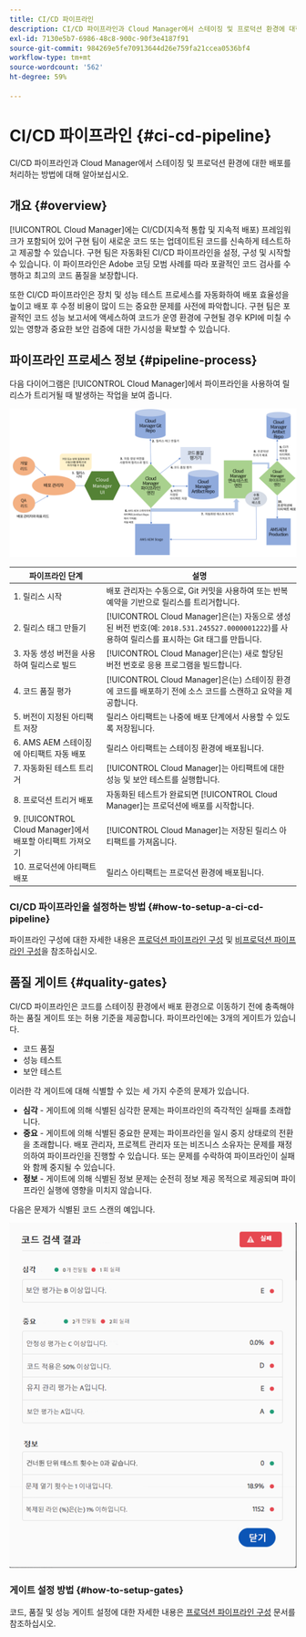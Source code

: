 ```yaml
---
title: CI/CD 파이프라인
description: CI/CD 파이프라인과 Cloud Manager에서 스테이징 및 프로덕션 환경에 대한 배포를 처리하는 방법에 대해 알아보십시오.
exl-id: 7130e5b7-6986-48c8-900c-90f3e4187f91
source-git-commit: 984269e5fe70913644d26e759fa21ccea0536bf4
workflow-type: tm+mt
source-wordcount: '562'
ht-degree: 59%

---
```



# CI/CD 파이프라인 {#ci-cd-pipeline}

CI/CD 파이프라인과 Cloud Manager에서 스테이징 및 프로덕션 환경에 대한 배포를 처리하는 방법에 대해 알아보십시오.

## 개요 {#overview}

[!UICONTROL Cloud Manager]에는 CI/CD(지속적 통합 및 지속적 배포) 프레임워크가 포함되어 있어 구현 팀이 새로운 코드 또는 업데이트된 코드를 신속하게 테스트하고 제공할 수 있습니다. 구현 팀은 자동화된 CI/CD 파이프라인을 설정, 구성 및 시작할 수 있습니다. 이 파이프라인은 Adobe 코딩 모범 사례를 따라 포괄적인 코드 검사를 수행하고 최고의 코드 품질을 보장합니다.

또한 CI/CD 파이프라인은 장치 및 성능 테스트 프로세스를 자동화하여 배포 효율성을 높이고 배포 후 수정 비용이 많이 드는 중요한 문제를 사전에 파악합니다. 구현 팀은 포괄적인 코드 성능 보고서에 액세스하여 코드가 운영 환경에 구현될 경우 KPI에 미칠 수 있는 영향과 중요한 보안 검증에 대한 가시성을 확보할 수 있습니다.

## 파이프라인 프로세스 정보 {#pipeline-process}

다음 다이어그램은 [!UICONTROL Cloud Manager]에서 파이프라인을 사용하여 릴리스가 트리거될 때 발생하는 작업을 보여 줍니다.

![파이프라인 프로세스](/help/assets/screen_shot_2018-05-30at82457pm.png)

| 파이프라인 단계 | 설명 |
| --- | --- |
| 1. 릴리스 시작 | 배포 관리자는 수동으로, Git 커밋을 사용하여 또는 반복 예약을 기반으로 릴리스를 트리거합니다. |
| 2. 릴리스 태그 만들기 | [!UICONTROL Cloud Manager]은(는) 자동으로 생성된 버전 번호(예: `2018.531.245527.0000001222`)를 사용하여 릴리스를 표시하는 Git 태그를 만듭니다. |
| 3. 자동 생성 버전을 사용하여 릴리스로 빌드 | [!UICONTROL Cloud Manager]은(는) 새로 할당된 버전 번호로 응용 프로그램을 빌드합니다. |
| 4. 코드 품질 평가 | [!UICONTROL Cloud Manager]은(는) 스테이징 환경에 코드를 배포하기 전에 소스 코드를 스캔하고 요약을 제공합니다. |
| 5. 버전이 지정된 아티팩트 저장 | 릴리스 아티팩트는 나중에 배포 단계에서 사용할 수 있도록 저장됩니다. |
| 6. AMS AEM 스테이징에 아티팩트 자동 배포 | 릴리스 아티팩트는 스테이징 환경에 배포됩니다. |
| 7. 자동화된 테스트 트리거 | [!UICONTROL Cloud Manager]는 아티팩트에 대한 성능 및 보안 테스트를 실행합니다. |
| 8. 프로덕션 트리거 배포 | 자동화된 테스트가 완료되면 [!UICONTROL Cloud Manager]는 프로덕션에 배포를 시작합니다. |
| 9. [!UICONTROL Cloud Manager]에서 배포할 아티팩트 가져오기 | [!UICONTROL Cloud Manager]는 저장된 릴리스 아티팩트를 가져옵니다. |
| 10. 프로덕션에 아티팩트 배포 | 릴리스 아티팩트는 프로덕션 환경에 배포됩니다. |

### CI/CD 파이프라인을 설정하는 방법 {#how-to-setup-a-ci-cd-pipeline}

파이프라인 구성에 대한 자세한 내용은 [프로덕션 파이프라인 구성](/help/using/production-pipelines.md) 및 [비프로덕션 파이프라인 구성](/help/using/non-production-pipelines.md)을 참조하십시오.

## 품질 게이트 {#quality-gates}

CI/CD 파이프라인은 코드를 스테이징 환경에서 배포 환경으로 이동하기 전에 충족해야 하는 품질 게이트 또는 허용 기준을 제공합니다. 파이프라인에는 3개의 게이트가 있습니다.

* 코드 품질
* 성능 테스트
* 보안 테스트

이러한 각 게이트에 대해 식별할 수 있는 세 가지 수준의 문제가 있습니다.

* **심각** - 게이트에 의해 식별된 심각한 문제는 파이프라인의 즉각적인 실패를 초래합니다.
* **중요** - 게이트에 의해 식별된 중요한 문제는 파이프라인을 일시 중지 상태로의 전환을 초래합니다. 배포 관리자, 프로젝트 관리자 또는 비즈니스 소유자는 문제를 재정의하여 파이프라인을 진행할 수 있습니다. 또는 문제를 수락하여 파이프라인이 실패와 함께 중지될 수 있습니다.
* **정보** - 게이트에 의해 식별된 정보 문제는 순전히 정보 제공 목적으로 제공되며 파이프라인 실행에 영향을 미치지 않습니다.

다음은 문제가 식별된 코드 스캔의 예입니다.

![코드 스캔 예](/help/assets/quality-gate-failed.png)

### 게이트 설정 방법 {#how-to-setup-gates}

코드, 품질 및 성능 게이트 설정에 대한 자세한 내용은 [프로덕션 파이프라인 구성](/help/using/production-pipelines.md) 문서를 참조하십시오.
